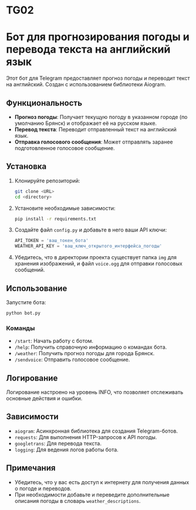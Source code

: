 # TG02

# Бот для прогнозирования погоды и перевода текста на английский язык

Этот бот для Telegram предоставляет прогноз погоды и переводит текст на английский. Создан с использованием библиотеки Aiogram.

## Функциональность

- **Прогноз погоды**: Получает текущую погоду в указанном городе (по умолчанию Брянск) и отображает её на русском языке.
- **Перевод текста**: Переводит отправленный текст на английский язык.
- **Отправка голосового сообщения**: Может отправлять заранее подготовленное голосовое сообщение.

## Установка

1. Клонируйте репозиторий:
    ```bash
    git clone <URL>
    cd <directory>
    ```

2. Установите необходимые зависимости:
    ```bash
    pip install -r requirements.txt
    ```

3. Создайте файл `config.py` и добавьте в него ваши API ключи:
    ```python
    API_TOKEN = 'ваш_токен_бота'
    WEATHER_API_KEY = 'ваш_ключ_открытого_интерфейса_погоды'
    ```

4. Убедитесь, что в директории проекта существует папка `img` для хранения изображений, и файл `voice.ogg` для отправки голосовых сообщений.

## Использование

Запустите бота:
```bash
python bot.py
```

### Команды

- `/start`: Начать работу с ботом.
- `/help`: Получить справочную информацию о командах бота.
- `/weather`: Получить прогноз погоды для города Брянск.
- `/sendvoice`: Отправить голосовое сообщение.

## Логирование

Логирование настроено на уровень INFO, что позволяет отслеживать основные действия и ошибки.

## Зависимости

- `aiogram`: Асинхронная библиотека для создания Telegram-ботов.
- `requests`: Для выполнения HTTP-запросов к API погоды.
- `googletrans`: Для перевода текста.
- `logging`: Для ведения логов работы бота.

## Примечания

- Убедитесь, что у вас есть доступ к интернету для получения данных о погоде и переводов.
- При необходимости добавьте и переведите дополнительные описания погоды в словарь `weather_descriptions`.
 
